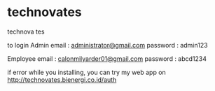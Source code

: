 # technovates
technova tes

to login
Admin
email : administrator@gmail.com
password : admin123

Employee
email : calonmilyarder01@gmail.com
password : abcd1234

if error while you installing, you can try my web app on http://technovates.bienergi.co.id/auth

